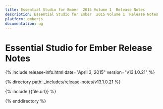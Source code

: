 ```yaml
---
title: Essential Studio for Ember  2015 Volume 1  Release Notes  
description: Essential Studio for Ember  2015 Volume 1  Release Notes  
platform: emberjs
documentation: ug
---
```


# Essential Studio for Ember  Release Notes  

{% include release-info.html date="April 3, 2015"  version="v13.1.0.21" %} 


{% directory path: _includes/release-notes/v13.1.0.21 %}

{% include {{file.url}} %}

{% enddirectory %}